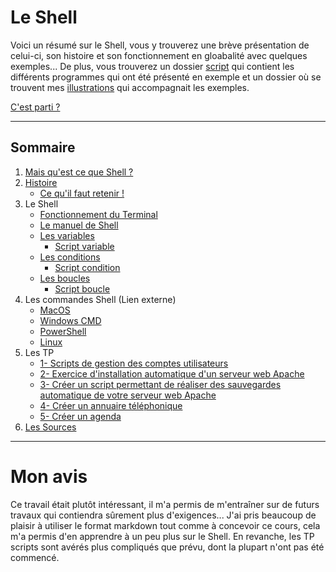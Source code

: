 # Le Shell

Voici un résumé sur le Shell, vous y trouverez une brève présentation de celui-ci, son histoire et son fonctionnement en gloabalité avec quelques exemples... De plus, vous trouverez un dossier [script](https://github.com/ByMSRT/Shell/tree/main/Scripts) qui contient les différents programmes qui ont été présenté en exemple et un dossier où se trouvent mes [illustrations](https://github.com/ByMSRT/Shell/tree/main/Images) qui accompagnait les exemples.

[C'est parti ?](https://github.com/ByMSRT/Shell/blob/main/Intro/Intro_Shell.md)

-----------------

## Sommaire

1. [Mais qu'est ce que Shell ?](https://github.com/ByMSRT/Shell/blob/main/Intro/Intro_Shell.md)
2. [Histoire](https://github.com/ByMSRT/Shell/blob/main/Intro/Histoire.md)
    * [Ce qu'il faut retenir !](https://github.com/ByMSRT/Shell/blob/main/Intro/CQFR.md)
3. Le Shell
    * [Fonctionnement du Terminal](https://github.com/ByMSRT/Shell/blob/main/Shell/fonctionnement_du_Terminal.md)
    * [Le manuel de Shell](https://github.com/ByMSRT/Shell/blob/main/Shell/manuel_shell.md)
    * [Les variables](https://github.com/ByMSRT/Shell/blob/main/Shell/Variables.md)
        * [Script variable](https://github.com/ByMSRT/Shell/blob/main/Scripts/variable.sh)
    * [Les conditions](https://github.com/ByMSRT/Shell/blob/main/Shell/Conditions.md)
        * [Script condition](https://github.com/ByMSRT/Shell/blob/main/Scripts/condition.sh)
    * [Les boucles](https://github.com/ByMSRT/Shell/blob/main/Shell/Boucles.md)
        * [Script boucle](https://github.com/ByMSRT/Shell/blob/main/Scripts/boucle.sh)
4. Les commandes Shell (Lien externe)
    * [MacOS](https://ss64.com/osx/)
    * [Windows CMD](https://ss64.com/nt/)
    * [PowerShell](https://ss64.com/ps/)
    * [Linux](https://ss64.com/bash/)
5. Les TP
    * [1- Scripts de gestion des comptes utilisateurs](https://github.com/ByMSRT/Shell/blob/main/TP/1_TP.md)
    * [2- Exercice d'installation automatique d'un serveur web Apache]()
    * [3- Créer un script permettant de réaliser des sauvegardes automatique de votre serveur web Apache]()
    * [4- Créer un annuaire téléphonique]()
    * [5- Créer un agenda]()
4. [Les Sources](https://github.com/ByMSRT/Shell/blob/main/Source/source.md)



-----------------

# Mon avis

Ce travail était plutôt intéressant, il m'a permis de m'entraîner sur de futurs travaux qui contiendra sûrement plus d'exigences... J'ai pris beaucoup de plaisir à utiliser le format markdown tout comme à concevoir ce cours, cela m'a permis d'en apprendre à un peu plus sur le Shell. En revanche, les TP scripts sont avérés plus compliqués que prévu, dont la plupart n'ont pas été commencé.